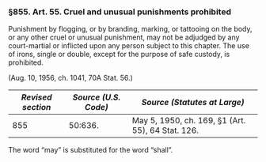 ### §855. Art. 55. Cruel and unusual punishments prohibited ###

Punishment by flogging, or by branding, marking, or tattooing on the body, or any other cruel or unusual punishment, may not be adjudged by any court-martial or inflicted upon any person subject to this chapter. The use of irons, single or double, except for the purpose of safe custody, is prohibited.

(Aug. 10, 1956, ch. 1041, 70A Stat. 56.)

|*Revised section*|*Source (U.S. Code)*|          *Source (Statutes at Large)*           |
|-----------------|--------------------|-------------------------------------------------|
|       855       |      50:636.       |May 5, 1950, ch. 169, §1 (Art. 55), 64 Stat. 126.|

The word “may” is substituted for the word “shall”.
